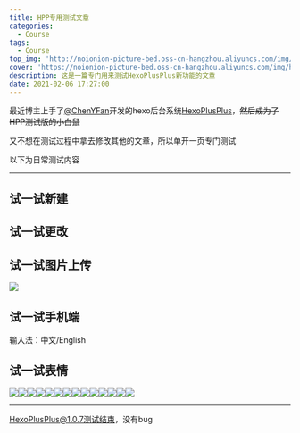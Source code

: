 ```yaml
---
title: HPP专用测试文章
categories:
  - Course
tags:
  - Course
top_img: 'http://noionion-picture-bed.oss-cn-hangzhou.aliyuncs.com/img/hpptop.png'
cover: 'https://noionion-picture-bed.oss-cn-hangzhou.aliyuncs.com/img/hppcover.png'
description: 这是一篇专门用来测试HexoPlusPlus新功能的文章
date: 2021-02-06 17:27:00
---
```

最近博主上手了[@ChenYFan](https://github.com/ChenYFan)开发的hexo后台系统[HexoPlusPlus](https://github.com/HexoPlusPlus/HexoPlusPlus)，~~然后成为了HPP测试版的小白鼠~~

又不想在测试过程中拿去修改其他的文章，所以单开一页专门测试

以下为日常测试内容

--------

## 试一试新建

## 试一试更改

## 试一试图片上传
![](https://cdn.jsdelivr.net/gh/2X-ercha/picture-bed@master/1612602820000.png)

## 试一试手机端

输入法：中文/English

## 试一试表情

![](https://cdn.jsdelivr.net/gh/Dreamy-TZK/iemotion-pic@latest/img/QQ/0.gif)![](https://cdn.jsdelivr.net/gh/Dreamy-TZK/iemotion-pic@latest/img/bilibili_tv_gif/doge.gif)![](https://cdn.jsdelivr.net/gh/2x-ercha/twikoo-magic/image/bilibili2233/[2233娘_卖萌].png)![](https://cdn.jsdelivr.net/gh/2x-ercha/twikoo-magic/image/Menhera-chan/1.jpg)![](https://cdn.jsdelivr.net/gh/2x-ercha/twikoo-magic/image/Tsuri-me-ju_mimi/10753776_key@2x.png)![](https://cdn.jsdelivr.net/gh/2x-ercha/twikoo-magic/image/Mafumafu/199749454.png)![](https://cdn.jsdelivr.net/gh/2x-ercha/twikoo-magic/image/Snow-Miku/3583066@2x.png)![](https://cdn.jsdelivr.net/gh/2x-ercha/twikoo-magic/image/Sweetie-Bunny/12311678.png)![](https://cdn.jsdelivr.net/gh/2x-ercha/twikoo-magic/image/aodamiao/01.gif)![](https://cdn.jsdelivr.net/gh/2x-ercha/twikoo-magic/image/Heybox/expression_cube.png)![](https://cdn.jsdelivr.net/gh/2x-ercha/twikoo-magic/image/baitian/file_6574832.webp)![](https://cdn.jsdelivr.net/gh/2x-ercha/twikoo-magic/image/weisuomeng/1.jpg)![](https://cdn.jsdelivr.net/gh/Dreamy-TZK/iemotion-pic@latest/img/罗小黑/你好呀.png)![](https://cdn.jsdelivr.net/gh/Dreamy-TZK/iemotion-pic@latest/img/那兔/。。。.png)

--------

HexoPlusPlus@1.0.7测试结束，没有bug